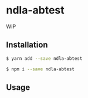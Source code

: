 # ndla-abtest

WIP

## Installation

```sh
$ yarn add --save ndla-abtest
```

```sh
$ npm i --save ndla-abtest
```

## Usage